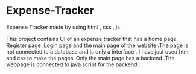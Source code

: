 # Expense-Tracker
Expense Tracker made by using html , css , js .

This project contains UI of an expense tracker that has a home page, Register page ,Login page and the main page of the website .The page is not connected to a database and is only a interface . I have just used html and css to make the pages .Only the main page has a backend .The webpage is connected to java script for the backend .
